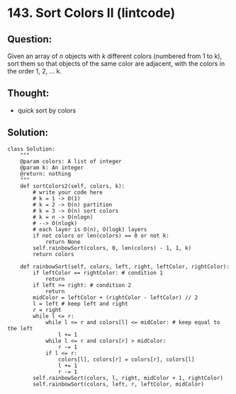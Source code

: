 # 143. Sort Colors II \(lintcode\)

## Question:

Given an array of _n_ objects with _k_ different colors \(numbered from 1 to k\), sort them so that objects of the same color are adjacent, with the colors in the order 1, 2, ... k.

## Thought:

* quick sort by colors

## Solution:

```text
class Solution:
    """
    @param colors: A list of integer
    @param k: An integer
    @return: nothing
    """
    def sortColors2(self, colors, k):
        # write your code here
        # k = 1 -> O(1)
        # k = 2 -> O(n) partition
        # k = 3 -> O(n) sort colors
        # k = n -> O(nlogn)
        # --> O(nlogk)
        # each layer is O(n), O(logk) layers
        if not colors or len(colors) == 0 or not k:
            return None
        self.rainbowSort(colors, 0, len(colors) - 1, 1, k)
        return colors
        
    def rainbowSort(self, colors, left, right, leftColor, rightColor):
        if leftColor == rightColor: # condition 1
            return
        if left >= right: # condition 2
            return
        midColor = leftColor + (rightColor - leftColor) // 2
        l = left # keep left and right
        r = right
        while l <= r:
            while l <= r and colors[l] <= midColor: # keep equal to the left
                l += 1
            while l <= r and colors[r] > midColor:
                r -= 1
            if l <= r:
                colors[l], colors[r] = colors[r], colors[l]
                l += 1
                r -= 1
        self.rainbowSort(colors, l, right, midColor + 1, rightColor)
        self.rainbowSort(colors, left, r, leftColor, midColor)
```

